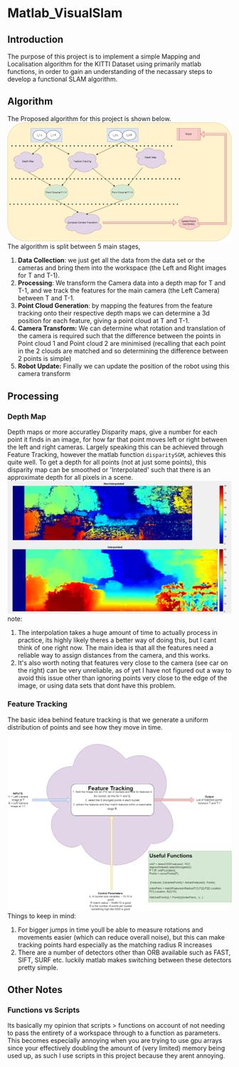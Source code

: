 # Matlab_VisualSlam

## Introduction

The purpose of this project is to implement a simple Mapping and Localisation algorithm for the KITTI Dataset using primarily matlab functions, in order to gain an understanding of the necassary steps to develop a functional SLAM algorithm.

## Algorithm
The Proposed algorithm for this project is shown below.
![alt text](https://github.com/Bill2107/Matlab_VisualSlam/blob/main/Planning/Algo.png?raw=true)
The algorithm is split between 5 main stages,
1. **Data Collection**: we just get all the data from the data set or the cameras and bring them into the workspace (the Left and Right images for T and T-1).
2. **Processing**: We transform the Camera data into a depth map for T and T-1, and we track the features for the main camera (the Left Camera) between T and T-1.
3. **Point Cloud Generation**: by mapping the features from the feature tracking onto their respective depth maps we can determine a 3d position for each feature, giving a point cloud at T and T-1.
4. **Camera Transform:** We can determine what rotation and translation of the camera is required such that the difference between the points in Point cloud 1 and Point cloud 2 are minimised (recalling that each point in the 2 clouds are matched and so determining the difference between 2 points is simple)
5. **Robot Update:** Finally we can update the position of the robot using this camera transform

## Processing
### Depth Map
Depth maps or more accuratley Disparity maps, give a number for each point it finds in an image, for how far that point moves left or right between the left and right cameras.
Largely speaking this can be achieved through Feature Tracking, however the matlab function `disparitySGM`, achieves this quite well.
To get a depth for all points (not at just some points), this disparity map can be smoothed or 'Interpolated' such that there is an approximate depth for all pixels in a scene.
![alt text](https://github.com/Bill2107/Matlab_VisualSlam/blob/main/Results/Interpolation/Interpolation_1.png?raw=true)
note:
1. The interpolation takes a huge amount of time to actually process in practice, its highly likely theres a better way of doing this, but I cant think of one right now. The main idea is that all the features need a reliable way to assign distances from the camera, and this works.
2. It's also worth noting that features very close to the camera (see car on the right) can be very unreliable, as of yet I have not figured out a way to avoid this issue other than ignoring points very close to the edge of the image, or using data sets that dont have this problem.
### Feature Tracking
The basic idea behind feature tracking is that we generate a uniform distribution of points and see how they move in time.
![alt text](https://github.com/Bill2107/Matlab_VisualSlam/blob/main/Planning/FeatureTracking.png?raw=true)
Things to keep in mind:
1. For bigger jumps in time youll be able to measure rotations and movements easier (which can reduce overall noise), but this can make tracking points hard especially as the matching radius R increases
2. There are a number of detectors other than ORB available such as FAST, SIFT, SURF etc. luckily matlab makes switching between these detectors pretty simple.
 
## Other Notes
### Functions vs Scripts
Its basically my opinion that scripts > functions on account of not needing to pass the entirety of a workspace through to a function as parameters. This becomes especially annoying when you are trying to use gpu arrays since your effectively doubling the amount of (very limited) memory being used up, as such I use scripts in this project because they arent annoying.
